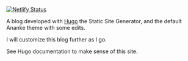 [![Netlify Status](https://api.netlify.com/api/v1/badges/8b0f8b21-e9d4-4e00-98df-4bc7aea2d1ad/deploy-status)](https://app.netlify.com/sites/vigorous-heyrovsky-327038/deploys)

A blog developed with [Hugo](https://gohugo.io/) the Static Site Generator, and the default Ananke theme with some edits.

I will customize this blog further as I go. 

See Hugo documentation to make sense of this site.